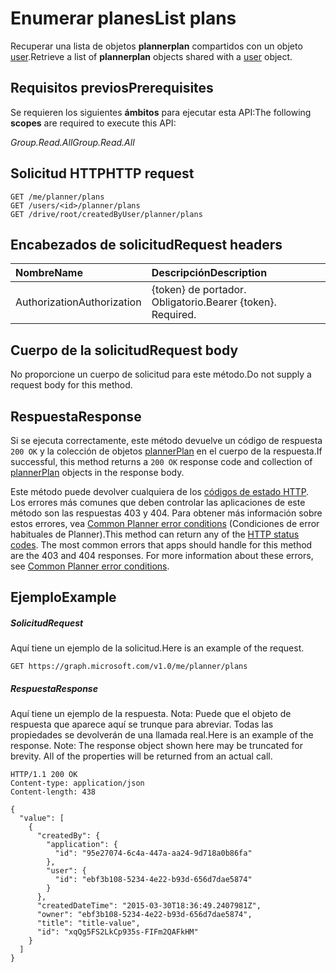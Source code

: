 # <a name="list-plans"></a><span data-ttu-id="17314-101">Enumerar planes</span><span class="sxs-lookup"><span data-stu-id="17314-101">List plans</span></span>

<span data-ttu-id="17314-102">Recuperar una lista de objetos **plannerplan** compartidos con un objeto [user](../resources/user.md).</span><span class="sxs-lookup"><span data-stu-id="17314-102">Retrieve a list of **plannerplan** objects shared with a [user](../resources/user.md) object.</span></span>

## <a name="prerequisites"></a><span data-ttu-id="17314-103">Requisitos previos</span><span class="sxs-lookup"><span data-stu-id="17314-103">Prerequisites</span></span>
<span data-ttu-id="17314-104">Se requieren los siguientes **ámbitos** para ejecutar esta API:</span><span class="sxs-lookup"><span data-stu-id="17314-104">The following **scopes** are required to execute this API:</span></span> 

<span data-ttu-id="17314-105">*Group.Read.All*</span><span class="sxs-lookup"><span data-stu-id="17314-105">*Group.Read.All*</span></span>
## <a name="http-request"></a><span data-ttu-id="17314-106">Solicitud HTTP</span><span class="sxs-lookup"><span data-stu-id="17314-106">HTTP request</span></span>
<!-- { "blockType": "ignored" } -->
```http
GET /me/planner/plans
GET /users/<id>/planner/plans
GET /drive/root/createdByUser/planner/plans
```

## <a name="request-headers"></a><span data-ttu-id="17314-107">Encabezados de solicitud</span><span class="sxs-lookup"><span data-stu-id="17314-107">Request headers</span></span>
| <span data-ttu-id="17314-108">Nombre</span><span class="sxs-lookup"><span data-stu-id="17314-108">Name</span></span>      |<span data-ttu-id="17314-109">Descripción</span><span class="sxs-lookup"><span data-stu-id="17314-109">Description</span></span>|
|:----------|:----------|
| <span data-ttu-id="17314-110">Authorization</span><span class="sxs-lookup"><span data-stu-id="17314-110">Authorization</span></span>  | <span data-ttu-id="17314-p101">{token} de portador. Obligatorio.</span><span class="sxs-lookup"><span data-stu-id="17314-p101">Bearer {token}. Required.</span></span> |

## <a name="request-body"></a><span data-ttu-id="17314-113">Cuerpo de la solicitud</span><span class="sxs-lookup"><span data-stu-id="17314-113">Request body</span></span>
<span data-ttu-id="17314-114">No proporcione un cuerpo de solicitud para este método.</span><span class="sxs-lookup"><span data-stu-id="17314-114">Do not supply a request body for this method.</span></span>

## <a name="response"></a><span data-ttu-id="17314-115">Respuesta</span><span class="sxs-lookup"><span data-stu-id="17314-115">Response</span></span>

<span data-ttu-id="17314-116">Si se ejecuta correctamente, este método devuelve un código de respuesta `200 OK` y la colección de objetos [plannerPlan](../resources/plannerplan.md) en el cuerpo de la respuesta.</span><span class="sxs-lookup"><span data-stu-id="17314-116">If successful, this method returns a `200 OK` response code and collection of [plannerPlan](../resources/plannerplan.md) objects in the response body.</span></span>

<span data-ttu-id="17314-p102">Este método puede devolver cualquiera de los [códigos de estado HTTP](../../../concepts/errors.md). Los errores más comunes que deben controlar las aplicaciones de este método son las respuestas 403 y 404. Para obtener más información sobre estos errores, vea [Common Planner error conditions](../resources/planner_overview.md#common-planner-error-conditions) (Condiciones de error habituales de Planner).</span><span class="sxs-lookup"><span data-stu-id="17314-p102">This method can return any of the [HTTP status codes](../../../concepts/errors.md). The most common errors that apps should handle for this method are the 403 and 404 responses. For more information about these errors, see [Common Planner error conditions](../resources/planner_overview.md#common-planner-error-conditions).</span></span>

## <a name="example"></a><span data-ttu-id="17314-120">Ejemplo</span><span class="sxs-lookup"><span data-stu-id="17314-120">Example</span></span>
##### <a name="request"></a><span data-ttu-id="17314-121">Solicitud</span><span class="sxs-lookup"><span data-stu-id="17314-121">Request</span></span>
<span data-ttu-id="17314-122">Aquí tiene un ejemplo de la solicitud.</span><span class="sxs-lookup"><span data-stu-id="17314-122">Here is an example of the request.</span></span>
<!-- {
  "blockType": "request",
  "name": "get_plans"
}-->
```http
GET https://graph.microsoft.com/v1.0/me/planner/plans
```
##### <a name="response"></a><span data-ttu-id="17314-123">Respuesta</span><span class="sxs-lookup"><span data-stu-id="17314-123">Response</span></span>
<span data-ttu-id="17314-p103">Aquí tiene un ejemplo de la respuesta. Nota: Puede que el objeto de respuesta que aparece aquí se trunque para abreviar. Todas las propiedades se devolverán de una llamada real.</span><span class="sxs-lookup"><span data-stu-id="17314-p103">Here is an example of the response. Note: The response object shown here may be truncated for brevity. All of the properties will be returned from an actual call.</span></span>
<!-- {
  "blockType": "response",
  "truncated": true,
  "@odata.type": "microsoft.graph.plannerPlan",
  "isCollection": true
} -->
```http
HTTP/1.1 200 OK
Content-type: application/json
Content-length: 438

{
  "value": [
    {
      "createdBy": {
        "application": {
          "id": "95e27074-6c4a-447a-aa24-9d718a0b86fa"
        },
        "user": {
          "id": "ebf3b108-5234-4e22-b93d-656d7dae5874"
        }
      },
      "createdDateTime": "2015-03-30T18:36:49.2407981Z",
      "owner": "ebf3b108-5234-4e22-b93d-656d7dae5874",
      "title": "title-value",
      "id": "xqQg5FS2LkCp935s-FIFm2QAFkHM"
    }
  ]
}
```

<!-- uuid: 8fcb5dbc-d5aa-4681-8e31-b001d5168d79
2015-10-25 14:57:30 UTC -->
<!-- {
  "type": "#page.annotation",
  "description": "List plans",
  "keywords": "",
  "section": "documentation",
  "tocPath": ""
}-->